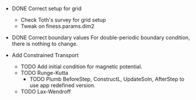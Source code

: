 * DONE Correct setup for grid
    * Check Toth's survey for grid setup
    * Tweak on finess.params.dim2

* DONE Correct boundary values
  For double-periodic boundary condition, there is nothing to change.

* Add Constrained Transport
    * TODO Add initial condition for magnetic potential.
    * TODO Runge-Kutta
        * TODO Plumb BeforeStep, ConstructL, UpdateSoln, AfterStep to use
          app redefined version.
    * TODO Lax-Wendroff
